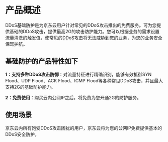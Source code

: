 # 产品概述

DDoS基础防护是为京东云用户针对常见的DDoS攻击推出的免费服务。可为您提供基础的DDoS攻击，提供最高2G的攻击防护能力。您可以根据业务的需求设置流量清洗的触发值，使常见的DDoS攻击将无法威胁到您的业务，为您的业务安全保驾护航。

## 基础防护的产品特性如下

**1：支持多种DDoS攻击防御**：对流量特征进行精确识别，能够有效抵御SYN Flood、UDP Flood、ACK Flood、ICMP Flood等各种常见DDoS攻击，并且最大支持2G的基础防护能力。

**2：免费使用**：购买云内公网IP之后，将免费为您开通2G的防护服务。

## 使用场景

京东云内所有饱受DDoS攻击困扰的用户，京东云将为您的公网IP免费提供基本的DDoS安全防护。
